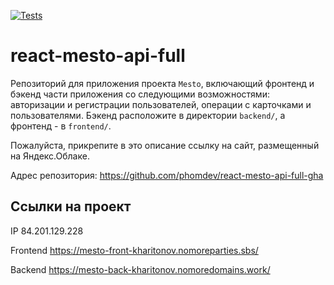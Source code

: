 [![Tests](https://github.com/phomdev/react-mesto-api-full-gha/actions/workflows/tests.yml/badge.svg)](https://github.com/phomdev/react-mesto-api-full-gha/actions/workflows/tests.yml)
# react-mesto-api-full
Репозиторий для приложения проекта `Mesto`, включающий фронтенд и бэкенд части приложения со следующими возможностями: авторизации и регистрации пользователей, операции с карточками и пользователями. Бэкенд расположите в директории `backend/`, а фронтенд - в `frontend/`. 
  
Пожалуйста, прикрепите в это описание ссылку на сайт, размещенный на Яндекс.Облаке.

Адрес репозитория: https://github.com/phomdev/react-mesto-api-full-gha

## Ссылки на проект

IP 84.201.129.228

Frontend https://mesto-front-kharitonov.nomoreparties.sbs/

Backend https://mesto-back-kharitonov.nomoredomains.work/

